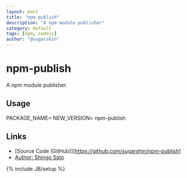 ```yaml
---
layout: post
title: "npm-publish"
description: "A npm module publisher"
category: default
tags: [npm, nodejs]
author: "@sugarshin"
---
```


# npm-publish

A npm module publisher.

## Usage

PACKAGE_NAME=<name> NEW_VERSION=<version> npm-publish

## Links

* [Source Code (GitHub)][https://github.com/sugarshin/npm-publish]
* [Author: Shingo Sato](https://sugarshin.net)

{% include JB/setup %}

